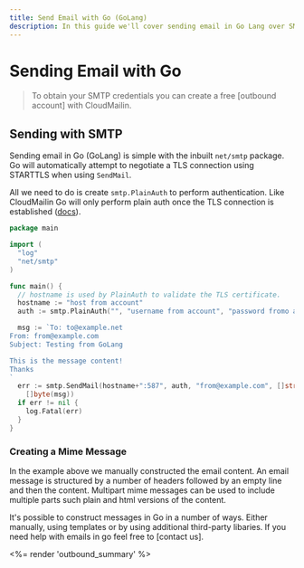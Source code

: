 ```yaml
---
title: Send Email with Go (GoLang)
description: In this guide we'll cover sending email in Go Lang over SMTP with CloudMailin's SMTP settings.
---
```


# Sending Email with Go

> To obtain your SMTP credentials you can create a free [outbound account] with CloudMailin.

## Sending with SMTP

Sending email in Go (GoLang) is simple with the inbuilt `net/smtp` package. Go will automatically attempt to
negotiate a TLS connection using STARTTLS when using `SendMail`.

All we need to do is create `smtp.PlainAuth` to perform authentication. Like CloudMailin Go will
only perform plain auth once the TLS connection is established ([docs]).

```go
package main

import (
  "log"
  "net/smtp"
)

func main() {
  // hostname is used by PlainAuth to validate the TLS certificate.
  hostname := "host from account"
  auth := smtp.PlainAuth("", "username from account", "password fromo account", hostname)

  msg := `To: to@example.net
From: from@example.com
Subject: Testing from GoLang

This is the message content!
Thanks
`
  err := smtp.SendMail(hostname+":587", auth, "from@example.com", []string{"to@example.net"},
    []byte(msg))
  if err != nil {
    log.Fatal(err)
  }
}
```

### Creating a Mime Message

In the example above we manually constructed the email content. An email message is structured
by a number of headers followed by an empty line and then the content. Multipart mime messages
can be used to include multiple parts such plain and html versions of the content.

It's possible to construct messages in Go in a number of ways. Either manually, using templates or
by using additional third-party libaries. If you need help with emails in go feel free to
[contact us].

<%= render 'outbound_summary' %>

[docs]: https://golang.org/pkg/net/smtp/#PlainAuth
